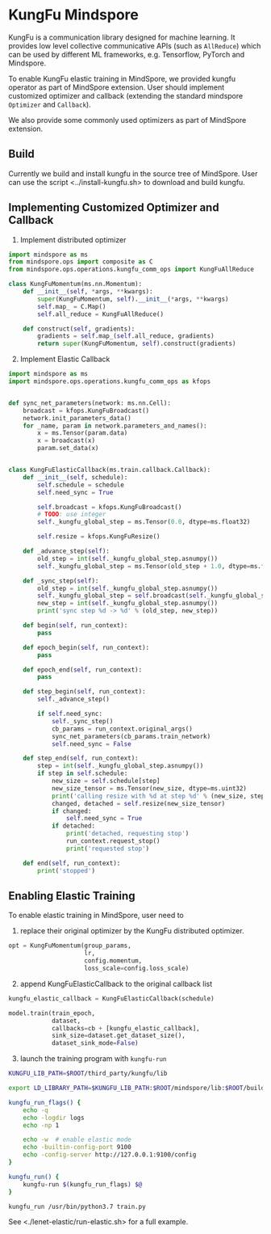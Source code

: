 KungFu Mindspore
======

KungFu is a communication library designed for machine learning.
It provides low level collective communicative APIs (such as `AllReduce`) which can be used by different ML frameworks,
e.g. Tensorflow, PyTorch and Mindspore.

To enable KungFu elastic training in MindSpore, we provided kungfu operator as part of MindSpore extension.
User should implement customized optimizer and callback (extending the standard mindspore `Optimizer` and `Callback`).

We also provide some commonly used optimizers as part of MindSpore extension.

## Build

Currently we build and install kungfu in the source tree of MindSpore.
User can use the script <../install-kungfu.sh> to download and build kungfu.

## Implementing Customized Optimizer and Callback

1. Implement distributed optimizer

```python
import mindspore as ms
from mindspore.ops import composite as C
from mindspore.ops.operations.kungfu_comm_ops import KungFuAllReduce

class KungFuMomentum(ms.nn.Momentum):
    def __init__(self, *args, **kwargs):
        super(KungFuMomentum, self).__init__(*args, **kwargs)
        self.map_ = C.Map()
        self.all_reduce = KungFuAllReduce()

    def construct(self, gradients):
        gradients = self.map_(self.all_reduce, gradients)
        return super(KungFuMomentum, self).construct(gradients)
```


2. Implement Elastic Callback

```python
import mindspore as ms
import mindspore.ops.operations.kungfu_comm_ops as kfops


def sync_net_parameters(network: ms.nn.Cell):
    broadcast = kfops.KungFuBroadcast()
    network.init_parameters_data()
    for _name, param in network.parameters_and_names():
        x = ms.Tensor(param.data)
        x = broadcast(x)
        param.set_data(x)


class KungFuElasticCallback(ms.train.callback.Callback):
    def __init__(self, schedule):
        self.schedule = schedule
        self.need_sync = True

        self.broadcast = kfops.KungFuBroadcast()
        # TODO: use integer
        self._kungfu_global_step = ms.Tensor(0.0, dtype=ms.float32)

        self.resize = kfops.KungFuResize()

    def _advance_step(self):
        old_step = int(self._kungfu_global_step.asnumpy())
        self._kungfu_global_step = ms.Tensor(old_step + 1.0, dtype=ms.float32)

    def _sync_step(self):
        old_step = int(self._kungfu_global_step.asnumpy())
        self._kungfu_global_step = self.broadcast(self._kungfu_global_step)
        new_step = int(self._kungfu_global_step.asnumpy())
        print('sync step %d -> %d' % (old_step, new_step))

    def begin(self, run_context):
        pass

    def epoch_begin(self, run_context):
        pass

    def epoch_end(self, run_context):
        pass

    def step_begin(self, run_context):
        self._advance_step()

        if self.need_sync:
            self._sync_step()
            cb_params = run_context.original_args()
            sync_net_parameters(cb_params.train_network)
            self.need_sync = False

    def step_end(self, run_context):
        step = int(self._kungfu_global_step.asnumpy())
        if step in self.schedule:
            new_size = self.schedule[step]
            new_size_tensor = ms.Tensor(new_size, dtype=ms.uint32)
            print('calling resize with %d at step %d' % (new_size, step))
            changed, detached = self.resize(new_size_tensor)
            if changed:
                self.need_sync = True
            if detached:
                print('detached, requesting stop')
                run_context.request_stop()
                print('requested stop')

    def end(self, run_context):
        print('stopped')
```


## Enabling Elastic Training

To enable elastic training in MindSpore, user need to

1. replace their original optimizer by the KungFu distributed optimizer.

```python
opt = KungFuMomentum(group_params,
                     lr,
                     config.momentum,
                     loss_scale=config.loss_scale)
```

2. append KungFuElasticCallback to the original callback list

```python
kungfu_elastic_callback = KungFuElasticCallback(schedule)

model.train(train_epoch,
            dataset,
            callbacks=cb + [kungfu_elastic_callback],
            sink_size=dataset.get_dataset_size(),
            dataset_sink_mode=False)
```

3. launch the training program with `kungfu-run`

```bash
KUNGFU_LIB_PATH=$ROOT/third_party/kungfu/lib

export LD_LIBRARY_PATH=$KUNGFU_LIB_PATH:$ROOT/mindspore/lib:$ROOT/build/mindspore/_deps/ompi-src/ompi/.libs

kungfu_run_flags() {
    echo -q
    echo -logdir logs
    echo -np 1

    echo -w  # enable elastic mode
    echo -builtin-config-port 9100
    echo -config-server http://127.0.0.1:9100/config
}

kungfu_run() {
    kungfu-run $(kungfu_run_flags) $@
}

kungfu_run /usr/bin/python3.7 train.py
```

See <./lenet-elastic/run-elastic.sh> for a full example.

